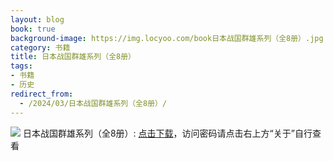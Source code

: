 ```yaml
---
layout: blog
book: true
background-image: https://img.locyoo.com/book日本战国群雄系列（全8册）.jpg
category: 书籍
title: 日本战国群雄系列（全8册）
tags:
- 书籍
- 历史
redirect_from:
  - /2024/03/日本战国群雄系列（全8册）/
---
```

![](https://img.locyoo.com/book日本战国群雄系列（全8册）.jpg)
日本战国群雄系列（全8册）: <a name = "ref1" href="https://url18.ctfile.com/f/50983618-1350065321-a8b456?p=3619">点击下载</a>，访问密码请点击右上方“关于”自行查看